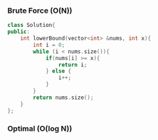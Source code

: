 
### Brute Force (O(N))
```cpp
class Solution{
public:
    int lowerBound(vector<int> &nums, int x){
        int i = 0;
        while (i < nums.size()){
            if(nums[i] >= x){
                return i;
            } else {
                i++;
            }
        }
        return nums.size();
    }
};
```

### Optimal (O(log N))
```cpp

```